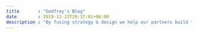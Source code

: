 ```yaml
---
title       : "Godfrey's Blog"
date        : 2019-12-23T20:17:01+06:00
description : "By fusing strategy & design we help our partners build their brands, drive business, & stand out from the noise in saturated markets! Follow our blog for the latest case studies and projects."
---
```


